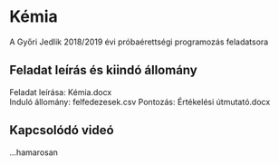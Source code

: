 # Kémia
A Győri Jedlik 2018/2019 évi próbaérettségi programozás feladatsora

## Feladat leírás és kiindó állomány
Feladat leírása: Kémia.docx  
Induló állomány: felfedezesek.csv
Pontozás: Értékelési útmutató.docx

## Kapcsolódó videó
...hamarosan